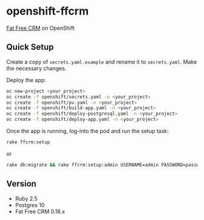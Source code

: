 # openshift-ffcrm

[Fat Free CRM](https://github.com/fatfreecrm/fat_free_crm) on OpenShift

## Quick Setup

Create a copy of `secrets.yaml.example` and rename it to `secrets.yaml`. Make the necessary changes.

Deploy the app:

```bash
oc new-project <your_project>
oc create -f openshift/secrets.yaml -n <your_project>
oc create -f openshift/pv.yaml -n <your_project>
oc create -f openshift/build-app.yaml -n <your_project>
oc create -f openshift/deploy-postgresql.yaml -n <your_project>
oc create -f openshift/deploy-app.yaml -n <your_project>
```

Once the app is running, log-into the pod and run the setup task:

```bash
rake ffcrm:setup
```

or 

```bash
rake db:migrate && rake ffcrm:setup:admin USERNAME=admin PASSWORD=password EMAIL=admin@example.com
```

## Version

* Ruby 2.5
* Postgres 10
* Fat Free CRM 0.18.x